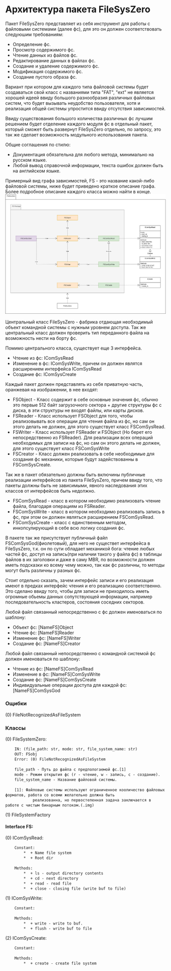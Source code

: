 # Архитектура пакета FileSysZero

Пакет FileSysZero представляет из себя инструмент для работы с файловыми системами (далее фс), для это он должен соответствовать
следуюшим требованиям:
* Определение фс.
* Просмотр содержимого фс.
* Чтение данных из файлов фс.
* Редактирование данных в файлах фс.
* Создание и удаление содержимого фс.
* Модификация содержимого фс.
* Создание пустого образа фс.

Вариант при котором для каждого типа файловой системы будет создаваться свой класс с названиями типа "FAT", "ext" 
не является хорошей идеей ввиду большого разнообразия различных файловых систем, что будет вызывать неудобство
пользователя, хотя и реализация общей системы упростится ввиду отсутствия зависимостей.

Ввиду существования большого количества различных фс лучшим решением будет отделение каждого модуля фс в отдельный пакет, 
который сможет быть развернут FileSysZero отдельно, по запросу, это так же сделает возможность модульного использования пакета.

Общие соглашения по стилю:
* Документация обязательна для любого метода, минимально на русском языке.
* Любой вывод справочной информации, текста ошибок должен быть на английском языке.

Примерный вид графа зависимостей, FS - это название какой-либо файловой системы, ниже будет приведено краткое описание графа.
Более подробное описание каждого класса можно найти в конце. 
![alt text](ArchFileSysZero.png "Архитектура пакета в uml.")

Центральный класс FileSysZero - фабрика отдающая необходимый объект командной системы с нужным уровнем доступа.
Так же центральный класс должен проверить тип переданного файла на возможность нести на борту фс.

Помимо центрального класса, существует еще 3 интерфейса.
* Чтение из фс: IComSysRead 
* Изменение в фс: IComSysWrite, причем он должен являтся расширением интерфейса IComSysRead 
* Создание фс: IComSysCreate

Каждый пакет должен представлять из себя приватную часть, оранжевая на изображении, в нее входят:
* FSObject - Класс содержит в себе основные значения фс, обычно это первые 512 байт загрузочного сектора + другие структуры фс
с диска, в эти структуры не входят файлы, или карты дисков.
* FSReader - Класс использует FSObject для того, чтобы реализовывать все операции для чтения файла из фс, но сам он этого делать
не должен, для этого существует класс FSComSysRead.
* FSWriter - Класс использует FSReader и FSObject (Но берет его непосредственно из FSReader). Для реализации всех операций  
необходимых для записи на фс, но сам он этого делать не должен, для этого существует класс FSComSysWrite
* FSCreator - Класс должен реализовать в себе необходимые для создания фс механики, которые будут задействованны в
FSComSysCreate.
  
Так же в пакет обязательно должны быть включины публичные реализации интерфейсов из пакета FileSysZero, причем ввиду того, что
пакеты должны быть не зависимыми, явного наследования этих классов от интерфейсов быть недолжно.
* FSComSysRead - класс в котором необходимо реализовать чтение файла, благодаря операциям из FSReader.
* FSComSysWrite - класс в котором необходимо реализовать запись в фс, при этом он должен являться расширением FSComSysRead.
* FSComSysCreate - класс с единственным методом, инкопсулирующий в себе всю логику создания фс.

В пакете так же присутствует публичный файл FSComSysGod(фиолетовый), для него не существет интерфейса в FileSysZero, т.к. он
по сути обладает механикой бога: чтение любых частей фс, доступ на запись(при наличии такого у файла фс) в таблицы файлов
в их заголовки и даже в саму MBR, по возможности должен иметь подсказки ко всему чему можно, так как фс различны, то
методы могут быть различны у разных фс.

Стоит отдельно сказать, зачем интерфейс записи и его реализация имеют в предках интерфейс чтения и его реализацию соответственно.
Это сделано ввиду того, чтобы для записи не приходилось иметь огромные обьемы данных сопутствующей информации, например
последовательность кластеров, состояния соседних секторов.

Любой файл связанный непосредственно с фс должен именоваться по шаблону:
* Объект фс: [NameFS]Object
* Чтение фс: [NameFS]Reader
* Изменение фс: [NameFS]Writer
* Создание фс: [NameFS]Creator

Любой файл связанный непосредственно с командной системой фс должен именоваться по шаблону:
* Чтение из фс: [NameFS]ComSysRead 
* Изменение в фс: [NameFS]ComSysWrite
* Создание фс: [NameFS]ComSysCreate
* Индивидуальные операции доступа для каждой фс: [NameFS]ComSysGod 

### Ощибки
(0) FileNotRecognizedAsFileSystem

### Классы

(0) FileSystemZero:

        IN: (file_path: str, mode: str, file_system_name: str)
        OUT: FSobj
        Error: (0) FileNotRecognizedAsFileSystem
        
        file_path - Путь до файла с предпологаемой фс.[1] 
        mode - Режим открытия фс (r - чтение, w - запись, c - создание).
        file_system_name - Название файловой системы.

        [1]: Файловые системы используют ограниченное кооличество файловых форматов, работа со всеми желательно должна быть
                реализованна, но первостепенная задача заключается в работе с чистым бинарным потоком.(.img)
    
        
(1) FileSystemFactory

#### Interface FS:
(0) IComSysRead:

        Constant: 
            *  + Name file system
            *  + Root dir

        Methods:
            *  + ls - output directory contents
            *  + cd - next directory
            *  + read - read file
            *  + close - closing file (write buf to file)

(1) IComSysWrite:

        Constant: 

        Methods:
            *  + write - write to buf.
            *  + flush - write buf to file


(2) IComSysCreate:

        Constant: 

        Methods:
            *  + create - create file system
